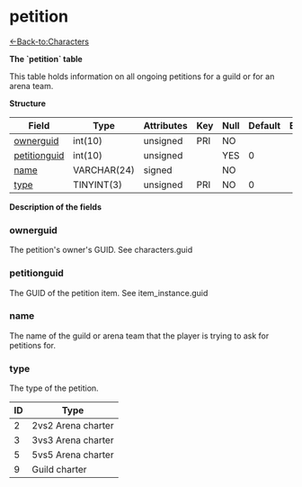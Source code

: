 # petition

[<-Back-to:Characters](database-characters.md)

**The \`petition\` table**

This table holds information on all ongoing petitions for a guild or for an arena team.

**Structure**

| Field             | Type        | Attributes | Key | Null | Default | Extra | Comment |
|-------------------|-------------|------------|-----|------|---------|-------|---------|
| [ownerguid][1]    | int(10)     | unsigned   | PRI | NO   |         |       |         |
| [petitionguid][2] | int(10)     | unsigned   |     | YES  | 0       |       |         |
| [name][3]         | VARCHAR(24) | signed     |     | NO   |         |       |         |
| [type][4]         | TINYINT(3)  | unsigned   | PRI | NO   | 0       |       |         |

[1]: #ownerguid
[2]: #petitionguid
[3]: #name
[4]: #type

**Description of the fields**

### ownerguid

The petition's owner's GUID. See characters.guid

### petitionguid

The GUID of the petition item. See item\_instance.guid

### name

The name of the guild or arena team that the player is trying to ask for petitions for.

### type

The type of the petition.

| ID | Type               |
|----|--------------------|
| 2  | 2vs2 Arena charter |
| 3  | 3vs3 Arena charter |
| 5  | 5vs5 Arena charter |
| 9  | Guild charter      |
